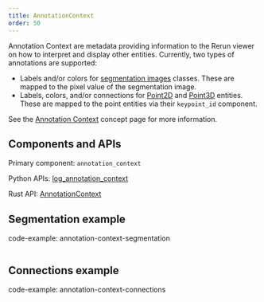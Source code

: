 ```yaml
---
title: AnnotationContext
order: 50
---
```


Annotation Context are metadata providing information to the Rerun viewer on how to interpret and display other entities. Currently, two types of annotations are supported:

- Labels and/or colors for [segmentation images](segmentation_image.md) classes. These are mapped to the pixel value of the segmentation image.
- Labels, colors, and/or connections for [Point2D](point2d.md) and [Point3D](point3d.md) entities. These are mapped to the point entities via their `keypoint_id` component.

See the [Annotation Context](../../concepts/annotation-context.md) concept page for more information. 


## Components and APIs
Primary component: `annotation_context`

Python APIs: [log_annotation_context](https://ref.rerun.io/docs/python/latest/common/annotations/#rerun.log_annotation_context)

Rust API: [AnnotationContext](https://docs.rs/rerun/latest/rerun/components/struct.AnnotationContext.html)


## Segmentation example

code-example: annotation-context-segmentation

<picture>
  <source media="(max-width: 480px)" srcset="https://static.rerun.io/97d397dd0cb5d094e2227aef22785f45bcae4a18_annotation_context_segmentation_480w.png">
  <source media="(max-width: 768px)" srcset="https://static.rerun.io/bf72a7c47d5b56f37741ae101cb3f992ffc54b8c_annotation_context_segmentation_768w.png">
  <source media="(max-width: 1024px)" srcset="https://static.rerun.io/aca2e6946c586cceeeb9d33c0d8da867e111d5b7_annotation_context_segmentation_1024w.png">
  <source media="(max-width: 1200px)" srcset="https://static.rerun.io/c77eef272ba23d58b6a2cbf980ca88a42a17207d_annotation_context_segmentation_1200w.png">
  <img src="https://static.rerun.io/0e21c0a04e456fec41d16b0deaa12c00cddf2d9b_annotation_context_segmentation_full.png" alt="">
</picture>


## Connections example

code-example: annotation-context-connections

<picture>
  <source media="(max-width: 480px)" srcset="https://static.rerun.io/7fc503e76810264da70fc18806eadf987ebd703e_annotation_context_connections_480w.png">
  <source media="(max-width: 768px)" srcset="https://static.rerun.io/50ec6309ce791d9f85153d00a737031b1632448d_annotation_context_connections_768w.png">
  <source media="(max-width: 1024px)" srcset="https://static.rerun.io/cf9998a0ccccee42aacc1de0773ea8801a129cdd_annotation_context_connections_1024w.png">
  <source media="(max-width: 1200px)" srcset="https://static.rerun.io/53f483421562f8d4bbb8c7e695058069ce1ab00c_annotation_context_connections_1200w.png">
  <img src="https://static.rerun.io/4a8422bc154699c5334f574ff01b55c5cd1748e3_annotation_context_connections_full.png" alt="">
</picture>
